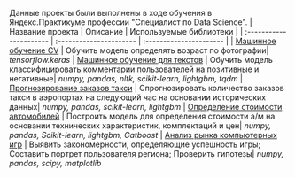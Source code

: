 Данные проекты были выполнены в ходе обучения в Яндекс.Практикуме профессии "Специалист по Data Science".
| Название проекта | Описание | Используемые библиотеки |
| :---------------------- | :---------------------- | :---------------------- |
| [Машинное обучение CV](images) | Обучить модель определять возраст по фотографии| *tensorflow.keras*
| [Машинное обучение для текстов](toxic_comments) | Обучить модель классифицировать комментарии пользователей на позитивные и негативные| *numpy, pandas, nltk, scikit-learn, lightgbm, tqdm*
| [Прогнозирование заказов такси](taxi_orders) | Спрогнозировать количество заказов такси в аэропортах на следующий час на основании исторических данных| *numpy, pandas, scikit-learn, lightgbm*
| [Определение стоимости автомобилей](price_of_cars) | Построить модель для определения стоимости а/м на основании технических характеристик, комплектаций и цен| *numpy, pandas, Scikit-learn, lightgbm, Catboost*
| [Анализ рынка компьютерных игр](games) | Выявить закономерности, определяющие успешность игры; Составить портрет пользователя региона; Проверить гипотезы| *numpy, pandas, scipy, matplotlib* 



